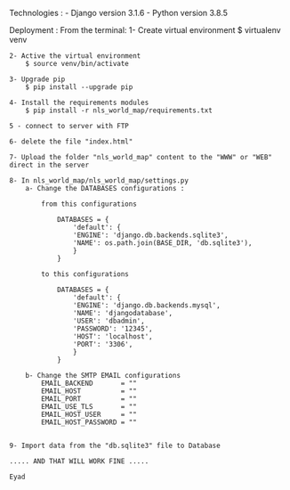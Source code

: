 Technologies : 
	- Django version 3.1.6
	- Python version 3.8.5

Deployment :
	From the terminal:
	1- Create virtual environment
		$ virtualenv venv
		
	2- Active the virtual environment
		$ source venv/bin/activate
		
	3- Upgrade pip
		$ pip install --upgrade pip

	4- Install the requirements modules
		$ pip install -r nls_world_map/requirements.txt
	
	5 - connect to server with FTP
	
	6- delete the file "index.html"
	
	7- Upload the folder "nls_world_map" content to the "WWW" or "WEB" direct in the server 
		
	8- In nls_world_map/nls_world_map/settings.py 
		a- Change the DATABASES configurations :
		
			from this configurations 
			
				DATABASES = {
				    'default': {
					'ENGINE': 'django.db.backends.sqlite3',
					'NAME': os.path.join(BASE_DIR, 'db.sqlite3'),
				    }
				}
				
			to this configurations
			
				DATABASES = {
				    'default': {
					'ENGINE': 'django.db.backends.mysql',
					'NAME': 'djangodatabase',
					'USER': 'dbadmin',
					'PASSWORD': '12345',
					'HOST': 'localhost',
					'PORT': '3306',
				    }
				}
				
		b- Change the SMTP EMAIL configurations
			EMAIL_BACKEND       = ""
			EMAIL_HOST          = ""
			EMAIL_PORT          = ""
			EMAIL_USE_TLS       = ""
			EMAIL_HOST_USER     = ""
			EMAIL_HOST_PASSWORD = ""
			
	
	9- Import data from the "db.sqlite3" file to Database
	
	..... AND THAT WILL WORK FINE .....
	
	Eyad
